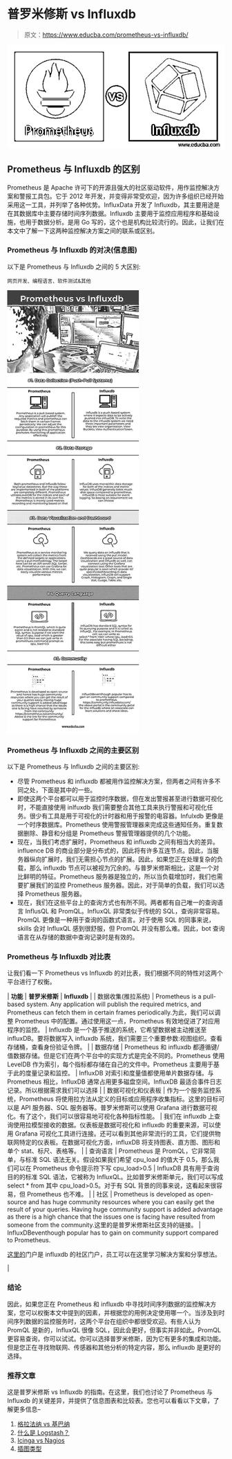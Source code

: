 # 普罗米修斯 vs Influxdb

> 原文：<https://www.educba.com/prometheus-vs-influxdb/>

![Prometheus vs Influxdb](img/8bcbbe145c1aca26c8470f20276e5fe9.png)



## Prometheus 与 Influxdb 的区别

Prometheus 是 Apache 许可下的开源且强大的社区驱动软件，用作监控解决方案和警报工具包。它于 2012 年开发，并变得非常受欢迎，因为许多组织已经开始采用这一工具，并列举了各种优势。InfluxData 开发了 Influxdb，其主要用途是在其数据库中主要存储时间序列数据。Influxdb 主要用于监控应用程序和基础设施，也用于数据分析。是用 Go 写的，这个也是机构比较流行的。因此，让我们在本文中了解一下这两种监控解决方案之间的联系或区别。

### Prometheus 与 Influxdb 的对决(信息图)

以下是 Prometheus 与 Influxdb 之间的 5 大区别:

<small>网页开发、编程语言、软件测试&其他</small>

![Prometheus-vs-Influxdb-info](img/31ca59c4af140faa306f90ef416f66d4.png)



### Prometheus 与 Influxdb 之间的主要区别

以下是 Prometheus 与 Influxdb 之间的主要区别:

*   尽管 Prometheus 和 influxdb 都被用作监控解决方案，但两者之间有许多不同之处，下面是其中的一些。
*   即使这两个平台都可以用于监控时序数据，但在发出警报甚至进行数据可视化时，不能直接使用 inlfuxdb 我们需要整合其他工具来执行警报和可视化任务。很少有工具是用于可视化的计时器和用于报警的电容器。Infulxdb 更像是一个时序数据库。Prometheus 使用警报管理器来完成这些通知任务。重复数据删除、静音和分组是 Prometheus 警报管理器提供的几个功能。
*   现在，当我们考虑扩展时，Prometheus 和 influxdb 之间有相当大的差异。influence DB 的商业部分是分布式的，因此将有许多互连节点。因此，当服务器纵向扩展时，我们无需担心节点的扩展。因此，如果您正在处理复杂的负载，那么 influxdb 节点可以被视为冗余的。与普罗米修斯相比，这是一个对比鲜明的特征。Prometheus 服务器是独立的，所以当负载增加时，我们也需要扩展我们的监控 Prometheus 服务器。因此，对于简单的负载，我们可以选择 Prometheus 服务器。
*   现在，我们在这些平台上的查询方式也有所不同。两者都有自己唯一的查询语言 InflusQL 和 PromQL。InfluxQL 非常类似于传统的 SQL，查询非常容易。PromQL 更像是一种用于查询的函数式语言。对于使用 SQL 的同事来说，skills 会对 InfluxQL 感到很舒服，但 PromQL 并没有那么难。因此，bot 查询语言在从存储的数据中查询记录时是有效的。

### Prometheus 与 Influxdb 对比表

让我们看一下 Prometheus vs Influxdb 的对比表，我们根据不同的特性对这两个平台进行了权衡。

| **功能** | **普罗米修斯** | **Influxdb** |
| 数据收集(推拉系统) | Prometheus is a pull-based system. Any application will publish the required metrics, and Prometheus can fetch them in certain frames periodically.为此，我们可以调整 Prometheus 中的配置。通过使用这一点，Prometheus 有效地促进了对应用程序的监控。 | Influxdb 是一个基于推送的系统，它希望数据被主动推送至 influxDB。要将数据写入 influxdb 系统，我们需要三个重要参数:视图组织。查看存储桶，查看身份验证令牌。 |
| 数据存储 | Prometheus 和 influxdb 都遵循键/值数据存储。但是它们在两个平台中的实现方式是完全不同的。Prometheus 使用 LevelDB 作为索引，每个指标都存储在自己的文件中。Prometheus 主要用于基于此的度量记录和监控。 | InfluxDB 对索引和度量值都使用单片数据存储。与 Prometheus 相比，InfluxDB 通常占用更多磁盘空间。InfluxDB 最适合事件日志记录。所以根据需求我们可以选择 |
| 数据可视化和仪表板 | 作为一个服务监控系统，Prometheus 将使用拉方法从定义的目标或应用程序收集指标。这里的目标可以是 API 服务器、SQL 服务器等。普罗米修斯可以使用 Grafana 进行数据可视化。有了这个，我们可以很容易地可视化各种指标性能。 | 我们在 influxdb 上查询使用拉模型接收的数据。仪表板是数据可视化和 influxdb 的重要来源，可以使用 Grafana 可视化工具进行连接。还可以看到其他非常流行的工具，它们提供物联网特定的仪表板。在数据可视化方面，influxDB 将支持图表、直方图、图形和单个 stat、标尺、表格等。 |
| 查询语言 | Prometheus 是 PromQL，它非常简单，与标准 SQL 语法无关。假设如果我们希望 cpu_load 的值大于 0.5，那么我们可以在 Prometheus 命令提示符下写 cpu_load>0.5 | InfluxDB 具有用于查询目的的标准 SQL 语法，它被称为 InfluxQL。比如普罗米修斯单元，我们可以写成 select * from <tbl>其中 cpu_load>0.5。对于有 SQL 背景的同事来说，这看起来很容易，但 Prometheus 也不难。</tbl> |
| 社区 | Prometheus is developed as open-source and has huge community resources where you can easily get the result of your queries. Having huge community support is added advantage as there is a high chance that the issues one is facing have resulted from someone from the community.这里的是普罗米修斯社区支持的链接。 | InfluxDBeventhough popular has to gain on community support compared to Prometheus.

[这里的](https://community.influxdata.com/)门户是 influxdb 的社区门户，员工可以在这里学习解决方案和分享想法。

 |

### 结论

因此，如果您正在 Prometheus 和 influxdb 中寻找时间序列数据的监控解决方案，您可以权衡本文中提到的因素，并根据您的用例决定使用哪一个。当涉及到时间序列数据的监控服务时，这两个平台在组织中都很受欢迎。有些人认为 PromQL 是新的，InfluxQL 很像 SQL，因此会更好，但事实并非如此。PromQL 更容易查询，你可以试试。你可以选择普罗米修斯，因为它有更多的集成和功能。但是您正在寻找物联网、传感器和其他分析的特定内容，那么 influxdb 是更好的选择。

### 推荐文章

这是普罗米修斯 vs Influxdb 的指南。在这里，我们也讨论了 Prometheus 与 Influxdb 的关键差异，并提供了信息图表和比较表。您也可以看看以下文章，了解更多信息–

1.  [格拉法纳 vs 基巴纳](https://www.educba.com/grafana-vs-kibana/)
2.  [什么是 Logstash？](https://www.educba.com/what-is-logstash/)
3.  [Icinga vs Nagios](https://www.educba.com/icinga-vs-nagios/)
4.  [插图类型](https://www.educba.com/types-of-illustration/)





